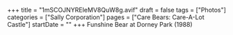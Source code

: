 +++
title = "1mSCOJNYREIeMV8QuW8g.avif"
draft = false
tags = ["Photos"]
categories = ["Sally Corporation"]
pages = ["Care Bears: Care-A-Lot Castle"]
startDate = ""
+++
Funshine Bear at Dorney Park (1988)

